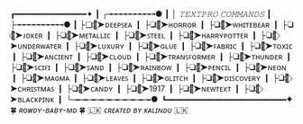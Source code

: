 

┏━━━━━━━━━━━━━━━✦
┃ ┌╼╼╼╼╼╼╼╼╼╼●
┃ │ *𝚃𝙴𝚇𝚃𝙿𝚁𝙾 𝙲𝙾𝙼𝙼𝙰𝙽𝙳𝚂*
┃ ├╼╼╼╼╼╼╼╼╼╼●
┃ ├❑🌿⃟➤ᴅᴇᴇᴘꜱᴇᴀ
┃ ├❑🌿⃟➤ʜᴏʀʀᴏʀ
┃ ├❑🌿⃟➤ᴡʜɪᴛᴇʙᴇᴀʀ
┃ ├❑🌿⃟➤ᴊᴏᴋᴇʀ
┃ ├❑🌿⃟➤ᴍᴇᴛᴀʟʟɪᴄ
┃ ├❑🌿⃟➤ꜱᴛᴇᴇʟ
┃ ├❑🌿⃟➤ʜᴀʀʀʏᴘᴏᴛᴛᴇʀ
┃ ├❑🌿⃟➤ᴜɴᴅᴇʀᴡᴀᴛᴇʀ
┃ ├❑🌿⃟➤ʟᴜxᴜʀʏ
┃ ├❑🌿⃟➤ɢʟᴜᴇ
┃ ├❑🌿⃟➤ꜰᴀʙʀɪᴄ
┃ ├❑🌿⃟➤ᴛᴏxɪᴄ
┃ ├❑🌿⃟➤ᴀɴᴄɪᴇɴᴛ
┃ ├❑🌿⃟➤ᴄʟᴏᴜᴅ
┃ ├❑🌿⃟➤ᴛʀᴀɴꜱꜰᴏʀᴍᴇʀ
┃ ├❑🌿⃟➤ᴛʜᴜɴᴅᴇʀ
┃ ├❑🌿⃟➤ꜱᴄɪꜰɪ
┃ ├❑🌿⃟➤ꜱᴀɴᴅ
┃ ├❑🌿⃟➤ʀᴀɪɴʙᴏᴡ
┃ ├❑🌿⃟➤ᴘᴇɴᴄɪʟ
┃ ├❑🌿⃟➤ɴᴇᴏɴ
┃ ├❑🌿⃟➤ᴍᴀɢᴍᴀ
┃ ├❑🌿⃟➤ʟᴇᴀᴠᴇꜱ
┃ ├❑🌿⃟➤ɢʟɪᴛᴄʜ
┃ ├❑🌿⃟➤ᴅɪꜱᴄᴏᴠᴇʀʏ
┃ ├❑🌿⃟➤ᴄʜʀɪꜱᴛᴍᴀꜱ
┃ ├❑🌿⃟➤ᴄᴀɴᴅʏ
┃ ├❑🌿⃟➤1917
┃ ├❑🌿⃟➤ɴᴇᴡᴛᴇxᴛ
┃ ├❑🌿⃟➤ʙʟᴀᴄᴋᴘɪɴᴋ
┃ └╼╼╼╼╼╼╼╼╼╼●
┗━━━━━━━━━━━━━━━✦
🍀 *_ʀᴏᴡᴅʏ-ʙᴀʙʏ-ᴍᴅ_* 🍀
🇱🇰 *_ᴄʀᴇᴀᴛᴇᴅ ʙʏ ᴋᴀʟɪɴᴅᴜ_* 🇱🇰
